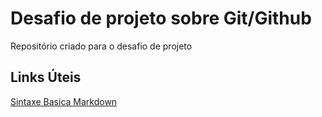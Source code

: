 # Desafio de projeto sobre Git/Github
Repositório criado para o desafio de projeto

## Links Úteis

[Sintaxe Basica Markdown](https://www.markdownguide.org/getting-started/)
